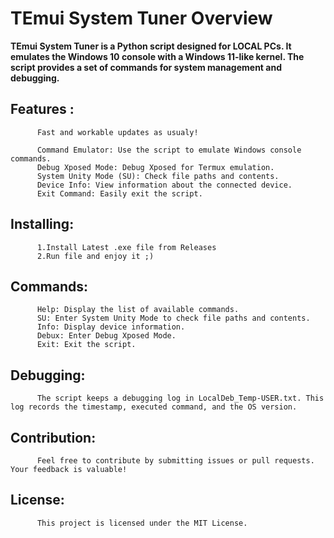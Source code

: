 # TEmui System Tuner Overview
**TEmui System Tuner is a Python script designed for LOCAL PCs. It emulates the Windows 10 console with a Windows 11-like kernel. The script provides a set of commands for system management and debugging.**

## Features :

          Fast and workable updates as usualy!
          
          Command Emulator: Use the script to emulate Windows console commands.
          Debug Xposed Mode: Debug Xposed for Termux emulation.
          System Unity Mode (SU): Check file paths and contents.
          Device Info: View information about the connected device.
          Exit Command: Easily exit the script.

## Installing:

          1.Install Latest .exe file from Releases
          2.Run file and enjoy it ;)
          
## Commands:

          Help: Display the list of available commands.
          SU: Enter System Unity Mode to check file paths and contents.
          Info: Display device information.
          Debux: Enter Debug Xposed Mode.
          Exit: Exit the script.
          
## Debugging:

          The script keeps a debugging log in LocalDeb_Temp-USER.txt. This log records the timestamp, executed command, and the OS version.

## Contribution:

          Feel free to contribute by submitting issues or pull requests. Your feedback is valuable!

## License:

          This project is licensed under the MIT License.
